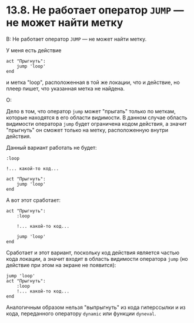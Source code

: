 # 13.8. Не работает оператор `JUMP` — не может найти метку
<!-- [:faq_13_08] -->

В: Не работает оператор `JUMP` — не может найти метку.

У меня есть действие
```qsp
act "Прыгнуть":
	jump 'loop'
end
```
и метка "loop", расположенная в той же локации, что и действие, но плеер пишет, что указанная метка не найдена.

О:

Дело в том, что оператор `jump` может "прыгать" только по меткам, которые находятся в его области видимости. В данном случае область видимости оператора `jump` будет ограничена кодом действия, а значит "прыгнуть" он сможет только на метку, расположенную внутри действия.

Данный вариант работать не будет:
```qsp
:loop

!... какой-то код...

act "Прыгнуть":
	jump 'loop'
end
```
А вот этот сработает:
```qsp
act "Прыгнуть":
	:loop

	!... какой-то код...

	jump 'loop'
end
```
Сработает и этот вариант, поскольку код действия является частью кода локации, а значит входит в область видимости оператора `jump` (но действие при этом на экране не появится):
```qsp
jump 'loop'
act "Прыгнуть":
	:loop
	!... какой-то код...
end
```
Аналогичным образом нельзя "выпрыгнуть" из кода гиперссылки и из кода, переданного оператору `dynamic` или фyнкции `dyneval`.
